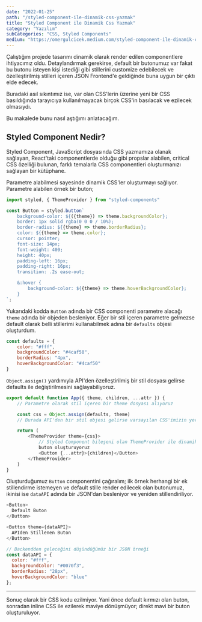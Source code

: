 ```yaml
---
date: "2022-01-25"
path: "/styled-component-ile-dinamik-css-yazmak"
title: "Styled Component ile Dinamik Css Yazmak"
category: "Yazılım"
subCategories: "CSS, Styled Components"
medium: "https://omergulcicek.medium.com/styled-component-ile-dinamik-css-yazmak-4fa03084bd5c"
---
```


Çalıştığım projede tasarımı dinamik olarak render edilen componentlere ihtiyacımız oldu. Detaylandırmak gerekirse, default bir butonumuz var fakat bu butonu isteyen kişi istediği gibi stillerini customize edebilecek ve özelleştirilmiş stilleri içeren JSON Frontend'e geldiğinde buna uygun bir çıktı elde edecek.

Buradaki asıl sıkıntımız ise, var olan CSS'lerin üzerine yeni bir CSS basıldığında tarayıcıya kullanılmayacak birçok CSS'in basılacak ve ezilecek olmasıydı.

Bu makalede bunu nasıl aştığımı anlatacağım.

## Styled Component Nedir?

Styled Component, JavaScript dosyasında CSS yazmamıza olanak sağlayan, React'taki componentlerde olduğu gibi propslar alabilen, critical CSS özelliği bulunan, farklı temalarla CSS componentleri oluşturmanızı sağlayan bir kütüphane.

Parametre alabilmesi sayesinde dinamik CSS'ler oluşturmayı sağlıyor. Parametre alabilen örnek bir buton;

```js
import styled, { ThemeProvider } from "styled-components"

const Button = styled.button`
    background-color: ${({theme}) => theme.backgroundColor};
    border: 1px solid rgba(0 0 0 / 10%);
    border-radius: ${{theme} => theme.borderRadius};
    color: ${{theme} => theme.color};
    cursor: pointer;
    font-size: 14px;
    font-weight: 400;
    height: 40px;
    padding-left: 16px;
    padding-right: 16px;
    transition: .2s ease-out;

    &:hover {
        background-color: ${{theme} => theme.hoverBackgroundColor};
    }
`;
```

Yukarıdaki kodda `Button` adında bir CSS componenti parametre alacağı `theme` adında bir objeden besleniyor. Eğer bir stil içeren parametre gelmezse default olarak belli stillerimi kullanabilmek adına bir `defaults` objesi oluşturdum.

```js
const defaults = {
	color: "#fff",
	backgroundColor: "#4caf50",
	borderRadius: "4px",
	hoverBackgroundColor: "#4caf50"
}
```

`Object.assign()` yardımıyla API'den özelleştirilmiş bir stil dosyası gelirse defaults ile değiştirilmesini sağlayabiliyoruz.

```js
export default function App({ theme, children, ...attr }) {
	// Parametre olarak stil içeren bir theme dosyası alıyoruz

	const css = Object.assign(defaults, theme)
	// Burada API'den bir stil objesi gelirse varsayılan CSS'imizin yerine geçmesini sağlıyoruz

	return (
		<ThemeProvider theme={css}>
			// Styled Component bileşeni olan ThemeProvider ile dinamik stilli bir
			buton oluşturuyoruz
			<Button {...attr}>{children}</Button>
		</ThemeProvider>
	)
}
```

Oluşturduğumuz `Button` componentini çağıralım; ilk örnek herhangi bir ek stillendirme istemeyen ve default stille render edilecek olan butonumuz, ikinisi ise `dataAPI` adında bir JSON'dan besleniyor ve yeniden stillendiriliyor.

```js
<Button>
  Default Buton
</Button>

<Button theme={dataAPI}>
  APIden Stillenen Buton
</Button>

// Backendden geleceğini düşündüğümüz bir JSON örneği
const dataAPI = {
  color: "#fff",
  backgroundColor: "#0070f3",
  borderRadius: "28px",
  hoverBackgroundColor: "blue"
};
```

---

Sonuç olarak bir CSS kodu ezilmiyor. Yani önce default kırmızı olan buton, sonradan inline CSS ile ezilerek maviye dönüşmüyor; direkt mavi bir buton oluşturuluyor.

